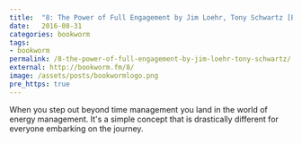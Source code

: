 ```yaml
---
title:  "8: The Power of Full Engagement by Jim Loehr, Tony Schwartz [Bookworm]"
date:   2016-08-31
categories: bookworm
tags:
- bookworm
permalink: /8-the-power-of-full-engagement-by-jim-loehr-tony-schwartz/
external: http://bookworm.fm/8/
image: /assets/posts/bookwormlogo.png
pre_https: true
---
```

When you step out beyond time management you land in the world of energy management. It's a simple concept that is drastically different for everyone embarking on the journey.
<!--more-->